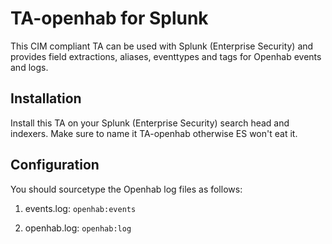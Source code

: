 # TA-openhab for Splunk

This CIM compliant TA can be used with Splunk (Enterprise Security) and provides
field extractions, aliases, eventtypes and tags for Openhab events and logs.

## Installation

Install this TA on your Splunk (Enterprise Security) search head and indexers. Make sure to
name it TA-openhab otherwise ES won't eat it. 

## Configuration

You should sourcetype the Openhab log files as follows:

1) events.log: `openhab:events`

2) openhab.log: `openhab:log`

